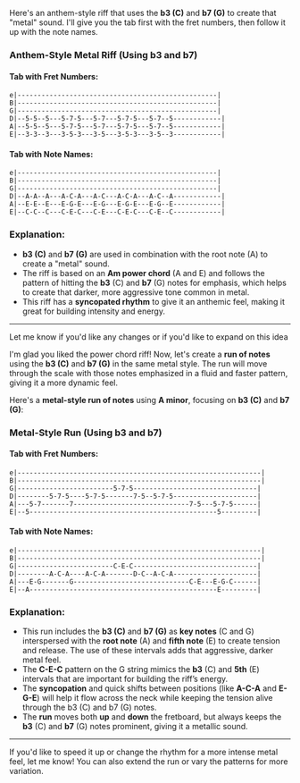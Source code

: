 Here's an anthem-style riff that uses the **b3 (C)** and **b7 (G)** to create that "metal" sound. I'll give you the tab first with the fret numbers, then follow it up with the note names.

### Anthem-Style Metal Riff (Using b3 and b7)
#### Tab with Fret Numbers:
```
e|--------------------------------------------------|
B|--------------------------------------------------|
G|--------------------------------------------------|
D|--5-5--5---5-7-5---5-7---5-7-5---5-7--5------------|
A|--5-5--5---5-7-5---5-7---5-7-5---5-7--5------------|
E|--3-3--3---3-5-3---3-5---3-5-3---3-5--3------------|
```

#### Tab with Note Names:
```
e|--------------------------------------------------|
B|--------------------------------------------------|
G|--------------------------------------------------|
D|--A-A--A---A-C-A---A-C---A-C-A---A-C--A------------|
A|--E-E--E---E-G-E---E-G---E-G-E---E-G--E------------|
E|--C-C--C---C-E-C---C-E---C-E-C---C-E--C------------|
```

### Explanation:
- **b3 (C)** and **b7 (G)** are used in combination with the root note (A) to create a "metal" sound. 
- The riff is based on an **Am power chord** (A and E) and follows the pattern of hitting the **b3** (C) and **b7** (G) notes for emphasis, which helps to create that darker, more aggressive tone common in metal.
- This riff has a **syncopated rhythm** to give it an anthemic feel, making it great for building intensity and energy.

---

Let me know if you'd like any changes or if you'd like to expand on this idea


I'm glad you liked the power chord riff! Now, let's create a **run of notes** using the **b3 (C)** and **b7 (G)** in the same metal style. The run will move through the scale with those notes emphasized in a fluid and faster pattern, giving it a more dynamic feel.

Here's a **metal-style run of notes** using **A minor**, focusing on **b3 (C)** and **b7 (G)**:

### Metal-Style Run (Using b3 and b7)

#### Tab with Fret Numbers:
```
e|-------------------------------------------------------------|
B|-------------------------------------------------------------|
G|------------------------5-7-5-------------------------------|
D|--------5-7-5----5-7-5-------7-5--5-7-5---------------------|
A|---5-7-------7-----------------------------7-5---5-7-5------|
E|--5-----------------------------------------------5---------|
```

#### Tab with Note Names:
```
e|-------------------------------------------------------------|
B|-------------------------------------------------------------|
G|------------------------C-E-C-------------------------------|
D|--------A-C-A----A-C-A-------D-C--A-C-A---------------------|
A|---E-G-------G-----------------------------C-E---E-G-C------|
E|--A-----------------------------------------------E---------|
```

### Explanation:
- This run includes the **b3 (C)** and **b7 (G)** as **key notes** (C and G) interspersed with the **root note** (A) and **fifth note** (E) to create tension and release. The use of these intervals adds that aggressive, darker metal feel.
- The **C-E-C** pattern on the G string mimics the **b3** (C) and **5th** (E) intervals that are important for building the riff’s energy.
- The **syncopation** and quick shifts between positions (like **A-C-A** and **E-G-E**) will help it flow across the neck while keeping the tension alive through the b3 (C) and b7 (G) notes.
- The **run** moves both **up** and **down** the fretboard, but always keeps the **b3** (C) and **b7** (G) notes prominent, giving it a metallic sound.

---

If you'd like to speed it up or change the rhythm for a more intense metal feel, let me know! You can also extend the run or vary the patterns for more variation.
